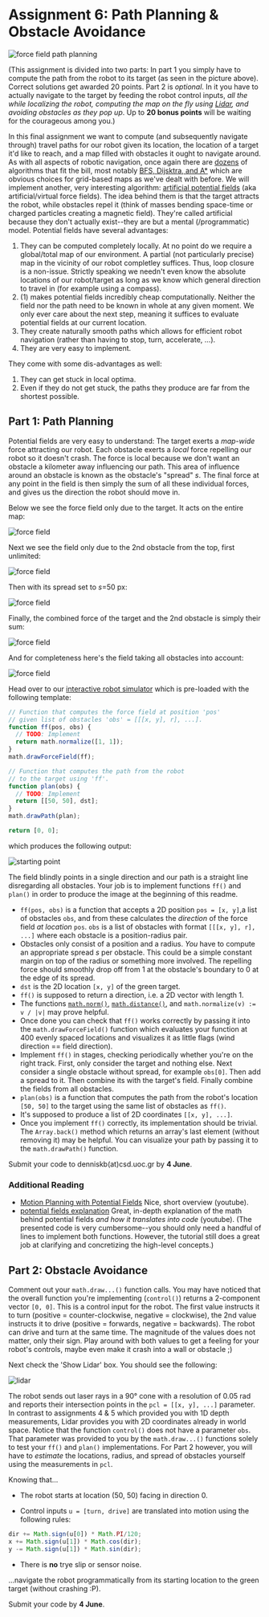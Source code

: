 # Assignment 6: Path Planning & Obstacle Avoidance

![force field path planning](cover.png)

(This assignment is divided into two parts: In part 1 you simply have to compute the path from the robot to its target (as seen in the picture above). Correct solutions get awarded 20 points. Part 2 is *optional*. In it you have to actually navigate to the target by feeding the robot control inputs, *all the while localizing the robot, computing the map on the fly using [Lidar](https://en.wikipedia.org/wiki/Lidar), and avoiding obstacles as they pop up*. Up to **20 bonus points** will be waiting for the courageous among you.)

In this final assignment we want to compute (and subsequently navigate through) travel paths for our robot given its location, the location of a target it'd like to reach, and a map filled with obstacles it ought to navigate around. As with all aspects of robotic navigation, once again there are [dozens](https://en.wikipedia.org/wiki/Motion_planning) of algorithms that fit the bill, most notably [BFS, Dijsktra, and A*](https://www.redblobgames.com/pathfinding/a-star/introduction.html) which are obvious choices for grid-based maps as we've dealt with before. We will implement another, very interesting algorithm: [artificial potential fields](https://en.wikipedia.org/wiki/Motion_planning#Artificial_potential_fields) (aka artificial/virtual force fields). The idea behind them is that the target attracts the robot, while obstacles repel it (think of masses bending space-time or charged particles creating a magnetic field). They're called artificial because they don't actually exist--they are but a mental (/programmatic) model. Potential fields have several advantages:

1. They can be computed completely locally. At no point do we require a global/total map of our environment. A partial (not particularly precise) map in the vicinity of our robot completley suffices. Thus, loop closure is a non-issue. Strictly speaking we needn't even know the absolute locations of our robot/target as long as we know which general direction to travel in (for example using a compass).
2. (1) makes potential fields incredibly cheap computationally. Neither the field nor the path need to be known in whole at any given moment. We only ever care about the next step, meaning it suffices to evaluate potential fields at our current location.
3. They create naturally smooth paths which allows for efficient robot navigation (rather than having to stop, turn, accelerate, ...).
4. They are very easy to implement.

They come with some dis-advantages as well:

1. They can get stuck in local optima.
2. Even if they do not get stuck, the paths they produce are far from the shortest possible.

## Part 1: Path Planning
Potential fields are very easy to understand: The target exerts a *map-wide* force attracting our robot. Each obstacle exerts a *local* force repelling our robot so it doesn't crash. The force is local because we don't want an obstacle a kilometer away influencing our path. This area of influence around an obstacle is known as the obstacle's "spread" *s*. The final force at any point in the field is then simply the sum of all these individual forces, and gives us the direction the robot should move in.

Below we see the force field only due to the target. It acts on the entire map:

![force field](field_target.png)

Next we see the field only due to the 2nd obstacle from the top, first unlimited:

![force field](field_obsinf.png)

Then with its spread set to *s*=50 px:

![force field](field_obs.png)

Finally, the combined force of the target and the 2nd obstacle is simply their sum:

![force field](field_1obs.png)

And for completeness here's the field taking all obstacles into account:

![force field](field_allobs.png)

Head over to our [interactive robot simulator](http://denniskb.github.io/hy475/assign6/) which is pre-loaded with the following template:

```javascript
// Function that computes the force field at position 'pos'
// given list of obstacles 'obs' = [[[x, y], r], ...].
function ff(pos, obs) {
  // TODO: Implement
  return math.normalize([1, 1]);
}
math.drawForceField(ff);

// Function that computes the path from the robot
// to the target using 'ff'.
function plan(obs) {
  // TODO: Implement
  return [[50, 50], dst];
}
math.drawPath(plan);

return [0, 0];
```

which produces the following output:

![starting point](template.png)

The field blindly points in a single direction and our path is a straight line disregarding all obstacles. Your job is to implement functions `ff()` and `plan()` in order to produce the image at the beginning of this readme.

- `ff(pos, obs)` is a function that accepts a 2D position `pos = [x, y]`,a list of obstacles `obs`, and from these calculates the *direction* of the force field *at location* `pos`. `obs` is a list of obstacles with format `[[[x, y], r], ...]` where each obstacle is a position-radius pair.
- Obstacles only consist of a position and a radius. *You* have to compute an appropriate spread *s* per obstacle. This could be a simple constant margin on top of the radius or something more involved. The repelling force should smoothly drop off from 1 at the obstacle's boundary to 0 at the edge of its spread.
- `dst` is the 2D location `[x, y]` of the green target.
- `ff()` is supposed to return a direction, i.e. a 2D vector with length 1.
- The functions [`math.norm()`](https://mathjs.org/docs/reference/functions/norm.html), [`math.distance()`](https://mathjs.org/docs/reference/functions/distance.html), and `math.normalize(v) := v / |v|` may prove helpful.
- Once done you can check that `ff()` works correctly by passing it into the `math.drawForceField()` function which evaluates your function at 400 evenly spaced locations and visualizes it as little flags (wind direction == field direction).
- Implement `ff()` in stages, checking periodically whether you're on the right track. First, only consider the target and nothing else. Next consider a single obstacle without spread, for example `obs[0]`. Then add a spread to it. Then combine its with the target's field. Finally combine the fields from all obstacles.
- `plan(obs)` is a function that computes the path from the robot's location `[50, 50]` to the target using the same list of obstacles as `ff()`.
- It's supposed to produce a list of 2D coordinates `[[x, y], ...]`.
- Once you implement `ff()` correctly, its implementation should be trivial. The `Array.back()` method which returns an array's last element (without removing it) may be helpful. You can visualize your path by passing it to the `math.drawPath()` function.

Submit your code to denniskb(at)csd.uoc.gr by **4 June**.

### Additional Reading
- [Motion Planning with Potential Fields](https://www.youtube.com/watch?v=3PYWezYama0) Nice, short overview (youtube).
- [potential fields explanation](https://www.youtube.com/watch?v=omqTgNCXfbQ) Great, in-depth explanation of the math behind potential fields *and how it translates into code* (youtube). (The presented code is very cumbersome--you should only need a handful of lines to implement both functions. However, the tutorial still does a great job at clarifying and concretizing the high-level concepts.)

## Part 2: Obstacle Avoidance
Comment out your `math.draw...()` function calls. You may have noticed that the overall function you're implementing (`control()`) returns a 2-component vector `[0, 0]`. This is a control input for the robot. The first value instructs it to turn (positive = counter-clockwise, negative = clockwise), the 2nd value instructs it to drive (positive = forwards, negative = backwards). The robot can drive and turn at the same time. The magnitude of the values does not matter, only their sign. Play around with both values to get a feeling for your robot's controls, maybe even make it crash into a wall or obstacle ;)

Next check the 'Show Lidar' box. You should see the following:

![lidar](lidar.png)

The robot sends out laser rays in a 90&deg; cone with a resolution of 0.05 rad and reports their intersection points in the `pcl = [[x, y], ...]` parameter. In contrast to assignments 4 & 5 which provided you with 1D depth measurements, Lidar provides you with 2D coordinates already in world space. Notice that the function `control()` does not have a parameter `obs`. That parameter was provided to you by the `math.draw...()` functions solely to test your `ff()` and `plan()` implementations. For Part 2 however, you will have to *estimate* the locations, radius, and spread of obstacles yourself using the measurements in `pcl`.

Knowing that...

- The robot starts at location (50, 50) facing in direction 0.

- Control inputs `u = [turn, drive]` are translated into motion using the following rules:

```javascript
dir += Math.sign(u[0]) * Math.PI/120;
x += Math.sign(u[1]) * Math.cos(dir);
y -= Math.sign(u[1]) * Math.sin(dir);
```

- There is **no** trye slip or sensor noise.

...navigate the robot programmatically from its starting location to the green target (without crashing :P).

Submit your code by **4 June**.